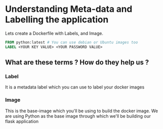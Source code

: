 # Understanding Meta-data and Labelling the application

Lets create a Dockerfile with Labels, and Image.

```Dockerfile
FROM python:latest # You can use debian or Ubuntu images too
LABEL <YOUR KEY VALUE> <YOUR PASSWORD VALUE>
```

## What are these terms ? How do they help us ?

### Label

It is a metadata label which you can use to label your docker images

### Image

This is the base-image which you'll be using to build the docker image. We are using Python as the base image through which we'll be building our flask application
